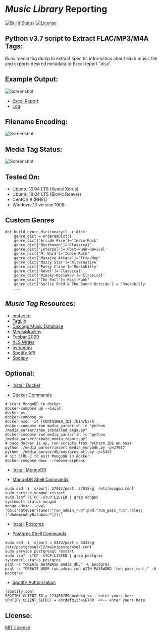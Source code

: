 # *Music Library* Reporting

[![Build Status](https://travis-ci.com/github-pdx/music_library_parser.svg?branch=master)](https://travis-ci.com/github-pdx/music_library_parser)
[![License](https://img.shields.io/badge/license-MIT-blue.svg)](https://opensource.org/licenses/MIT)

## Python v3.7 script to Extract FLAC/MP3/M4A Tags:
Runs media tag dump to extract specific information about each music file and exports desired metadata to Excel report '.xlsx'. 

## Example Output:
![Screenshot](https://github.com/github-pdx/music_library_parser/blob/master/img/report_output.png)
* [Excel Report](https://github.com/github-pdx/music_library_parser/blob/master/data/output/~media_report.xlsx)
* [Log](https://github.com/github-pdx/music_library_parser/blob/master/data/output/~media_report.txt)

## Filename Encoding:
![Screenshot](https://github.com/github-pdx/music_library_parser/blob/master/img/file_encoding.png)

## Media Tag Status:
![Screenshot](https://github.com/github-pdx/music_library_parser/blob/master/img/media_status.png)

## Tested On:
* Ubuntu 16.04 LTS (Xenial Xerus)
* Ubuntu 18.04 LTS (Bionic Beaver)
* CentOS 8 (RHEL)
* Windows 10 version 1909

## Custom Genres
```
def build_genre_dictionary() -> dict:
    genre_dict = OrderedDict()
    genre_dict['Arcade Fire']='Indie-Rock'
    genre_dict['Beethoven']='Classical'
    genre_dict['Interpol']='Post-Punk-Revival'
    genre_dict['M. Ward']='Indie-Rock'
    genre_dict['Massive Attack']='Trip-Hop'
    genre_dict['Mazzy Star']='Alternative'
    genre_dict['Patsy Cline']='Rockabilly'
    genre_dict['Ravel']='Classical'
    genre_dict['Rimsky-Korsakov']='Classical'
    genre_dict['The Fall']='Post-Punk'
    genre_dict['Sallie Ford & The Sound Outside'] = 'Rockabilly'
    ...
```

## *Music Tag* Resources:
* [mutagen](https://mutagen.readthedocs.io/en/latest/)
* [TagLib](https://taglib.org/api/index.html)
* [Discogs Music Database](https://www.discogs.com/)
* [MediaMonkey](https://www.mediamonkey.com/information/free/)
* [Foobar 2000](https://www.foobar2000.org/)
* [XLS Writer](https://xlsxwriter.readthedocs.io/#)
* [pymongo](https://pymongo.readthedocs.io/en/stable/)
* [Spotify API](https://developer.spotify.com/documentation/web-api/quick-start/)
* [Spotipy](https://spotipy.readthedocs.io/en/2.12.0/#)


## Optional:
* [Install Docker](https://www.docker.com/products/docker-desktop)

* [Docker Commands](https://docs.docker.com/engine/reference/commandline/build/)
```
# start MongoDB in docker
docker-compose up --build
docker ps
docker-compose ps
docker exec -it {CONTAINER_ID} /bin/bash
docker-compose run media_parser sh -c "python /media_parser/show_installed_pkgs.py"
docker-compose run media_parser sh -c "python /media_parser/create_media_report.py"
# once docker is up, run scripts from PyCharm IDE on host
python ./media_parser/insert_media_mongodb.py -p=27017
python ./media_parser/db/postgres_etl.py -p=5432
# hit CTRL-C to exit MongoDB in docker
docker-compose down --remove-orphans
```

* [Install MongoDB](https://docs.mongodb.com/manual/administration/install-community/)

* [MongoDB Shell Commands](https://docs.mongodb.com/manual/reference/mongo-shell/)
```
sudo sed -i 's/port: 27017/port: 27018/g' /etc/mongod.conf
sudo service mongod restart
sudo lsof -iTCP -sTCP:LISTEN | grep mongod
systemctl status mongod
mongo admin --eval 'db.createUser({user:"run_admin_run",pwd:"run_pass_run",roles:["dbAdminAnyDatabase"]});'
```

* [Install Postgres](https://www.postgresql.org/download/)

* [Postgres Shell Commands](https://www.postgresql.org/docs/12/app-psql.html)
```
sudo sed -i 's/port = 5432/port = 5433/g' /etc/postgresql/12/main/postgresql.conf
sudo service postgresql restart
sudo lsof -iTCP -sTCP:LISTEN | grep postgres
systemctl status postgres
psql -c "CREATE DATABASE media_db;" -U postgres
psql -c "CREATE USER run_admin_run WITH PASSWORD 'run_pass_run';" -U postgres
```

* [Spotify Authorization](https://developer.spotify.com/documentation/general/guides/authorization-guide/)
```
[spotify.com]
SPOTIPY_CLIENT_ID = 123456789abcdefg <<-- enter yours here
SPOTIPY_CLIENT_SECRET = abcdefg123456789  <<-- enter yours here
```

## License:
[MIT License](LICENSE)
